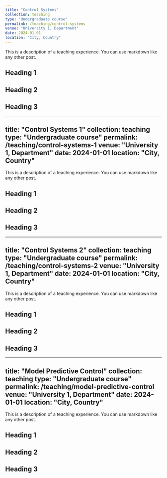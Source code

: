 ```yaml
---
title: "Control Systems"
collection: teaching
type: "Undergraduate course"
permalink: /teaching/control-systems
venue: "University 1, Department"
date: 2024-01-01
location: "City, Country"
---
```


This is a description of a teaching experience. You can use markdown like any other post.

## Heading 1

## Heading 2

## Heading 3

---

title: "Control Systems 1"
collection: teaching
type: "Undergraduate course"
permalink: /teaching/control-systems-1
venue: "University 1, Department"
date: 2024-01-01
location: "City, Country"
---

This is a description of a teaching experience. You can use markdown like any other post.

## Heading 1

## Heading 2

## Heading 3

---

title: "Control Systems 2"
collection: teaching
type: "Undergraduate course"
permalink: /teaching/control-systems-2
venue: "University 1, Department"
date: 2024-01-01
location: "City, Country"
---

This is a description of a teaching experience. You can use markdown like any other post.

## Heading 1

## Heading 2

## Heading 3

---

title: "Model Predictive Control"
collection: teaching
type: "Undergraduate course"
permalink: /teaching/model-predictive-control
venue: "University 1, Department"
date: 2024-01-01
location: "City, Country"
---

This is a description of a teaching experience. You can use markdown like any other post.

## Heading 1

## Heading 2

## Heading 3
